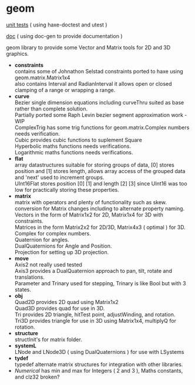 # geom
[unit tests](https://nanjizal.github.io/geom/geomTest.html) ( using haxe-doctest and utest )

[doc](https://nanjizal.github.io/geom/pages) ( using doc-gen to provide documentation )

geom library to provide some Vector and Matrix tools for 2D and 3D graphics.

  - **constraints**  
      contains some of Johnathon Selstad constraints ported to haxe using geom.matrix.Matrix1x4  
      also contains Interval and RadianInterval it allows open or closed clamping of a range or wrapping a range.  
  - **curve**  
      Bezier single dimension equations including curveThru suited as base rather than complete solution.  
      Partially ported some Raph Levin bezier segment approximation work - WIP  
      ComplexTrig has some trig functions for geom.matrix.Complex numbers needs verification.  
      Cubic provides cubic functions to suplement Square  
      Hyperbolic maths functions needs verifications.  
      Logarithmic maths functions needs verifications.  
  - **flat**  
      array datastructures suitable for storing groups of data, [0] stores position and [1] stores length, allows array access of the grouped data and 'next' used to increment groups.  
      UInt16Flat stores position [0] [1] and length [2] [3] since UInt16 was too low for practically storing these properties.  
  - **matrix**  
       matrix with operators and plenty of functionality such as skew.  
       conversion for Matrix changes including to alternate property naming.  
       Vectors in the form of Matrix1x2 for 2D, Matrix1x4 for 3D with constraints.  
       Matrices in the form Matrix2x2 for 2D/3D, Matrix4x3 ( optimal ) for 3D.  
       Complex for complex numbers.  
       Quaternion for angles.  
       DualQuaternions for Angle and Position.  
       Projection for setting up 3D projection.  
  - **move**  
      Axis2 not really used tested  
      Axis3 provides a DualQuaternion approach to pan, tilt, rotate and translations.  
      Parameter and Trinary used for stepping, Trinary is like Bool but with 3 states.  
  - **obj**  
      Quad2D provides 2D quad using Matrix1x2  
      Quad3D provides quad for use in 3D.  
      Tri provides 2D triangle, hitTest point, adjustWinding, and rotation.  
      Tri3D provides triangle for use in 3D using Matrix1x4, multiplyQ for rotation.  
  - **structure**  
      structInit's for matrix folder.  
  - **systemL**  
      LNode and LNode3D ( using DualQuaternions ) for use with LSystems
  - **tydef**  
      typedef alternate matrix structures for integration with other libraries.
  - *Numerical* has min and max for Integers ( 2 and 3 ), Maths constants, and clz32 broken?
  